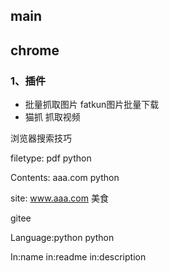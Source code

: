 ## main

## chrome

### 1、插件

- 批量抓取图片 fatkun图片批量下载
- 猫抓 抓取视频



浏览器搜索技巧

filetype: pdf python

Contents: aaa.com python

site: www.aaa.com 美食



gitee

Language:python python

In:name  in:readme in:description

